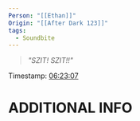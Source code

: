 ```yaml
---
Person: "[[Ethan]]"
Origin: "[[After Dark 123]]"
tags:
  - Soundbite
---
```

> *"SZIT! SZIT!!"*

Timestamp: [06:23:07](https://youtu.be/omM-bRIBEng?t=22987)

# ADDITIONAL INFO